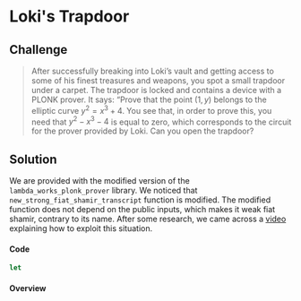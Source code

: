 # Loki's Trapdoor

## Challenge

> After successfully breaking into Loki’s vault and getting access to some of his finest treasures and weapons, you spot a small trapdoor under a carpet. The trapdoor is locked and contains a device with a PLONK prover. It says: “Prove that the point $(1,y)$ belongs to the elliptic curve $y^2=x^3+4$. You see that, in order to prove this, you need that $y^2−x^3−4$ is equal to zero, which corresponds to the circuit for the prover provided by Loki. Can you open the trapdoor?

## Solution

We are provided with the modified version of the `lambda_works_plonk_prover` library. We noticed that `new_strong_fiat_shamir_transcript` function is modified. The modified function does not depend on the public inputs, which makes it weak fiat shamir, contrary to its name. After some research, we came across a [video](https://youtu.be/RTSdkWZrEn4?t=341) explaining how to exploit this situation. 

#### Code

```rust
let
```

#### Overview

